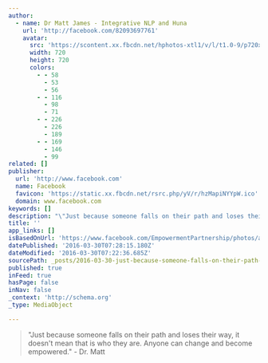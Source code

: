 ```yaml
---
author:
  - name: Dr Matt James - Integrative NLP and Huna
    url: 'http://facebook.com/82093697761'
    avatar:
      src: 'https://scontent.xx.fbcdn.net/hphotos-xtl1/v/l/t1.0-9/p720x720/12687829_10153571831987762_4931946188818799666_n.jpg?oh=ff7998cc42adaa97082787cd76bf2f6f&oe=57941BB9'
      width: 720
      height: 720
      colors:
        - - 58
          - 53
          - 56
        - - 116
          - 98
          - 71
        - - 226
          - 226
          - 189
        - - 169
          - 146
          - 99
related: []
publisher:
  url: 'http://www.facebook.com'
  name: Facebook
  favicon: 'https://static.xx.fbcdn.net/rsrc.php/yV/r/hzMapiNYYpW.ico'
  domain: www.facebook.com
keywords: []
description: "\"Just because someone falls on their path and loses their way, it doesn't mean that is who they are. Anyone can change and become empowered.\" - Dr. Matt"
title: ''
app_links: []
isBasedOnUrl: 'https://www.facebook.com/EmpowermentPartnership/photos/a.160427907761.117200.82093697761/10153571831987762/?type=3'
datePublished: '2016-03-30T07:28:15.180Z'
dateModified: '2016-03-30T07:22:36.685Z'
sourcePath: _posts/2016-03-30-just-because-someone-falls-on-their-path-and-loses-their-wa.md
published: true
inFeed: true
hasPage: false
inNav: false
_context: 'http://schema.org'
_type: MediaObject

---
```

> "Just because someone falls on their path and loses their way, it doesn't mean that is who they are. Anyone can change and become empowered." - Dr. Matt